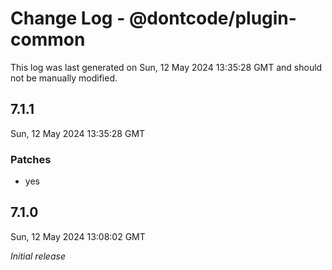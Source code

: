 # Change Log - @dontcode/plugin-common

This log was last generated on Sun, 12 May 2024 13:35:28 GMT and should not be manually modified.

## 7.1.1
Sun, 12 May 2024 13:35:28 GMT

### Patches

- yes

## 7.1.0
Sun, 12 May 2024 13:08:02 GMT

_Initial release_

